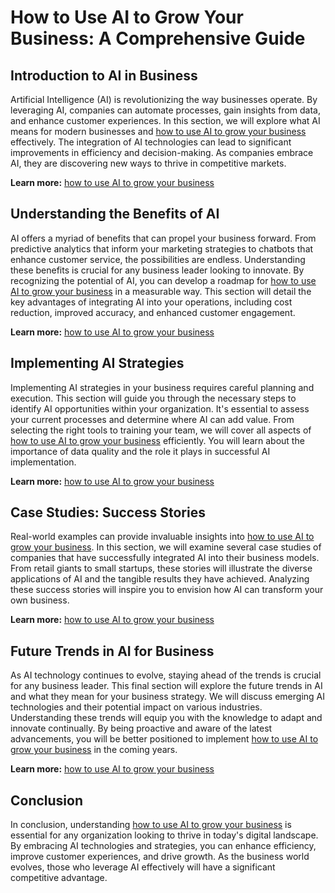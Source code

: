 # How to Use AI to Grow Your Business: A Comprehensive Guide

## Introduction to AI in Business

Artificial Intelligence (AI) is revolutionizing the way businesses operate. By leveraging AI, companies can automate processes, gain insights from data, and enhance customer experiences. In this section, we will explore what AI means for modern businesses and <a href="https://gstechhub.com.ng" target="_blank" rel="noopener noreferrer">how to use AI to grow your business</a> effectively. The integration of AI technologies can lead to significant improvements in efficiency and decision-making. As companies embrace AI, they are discovering new ways to thrive in competitive markets.

**Learn more:** [how to use AI to grow your business](https://gstechhub.com.ng)

## Understanding the Benefits of AI

AI offers a myriad of benefits that can propel your business forward. From predictive analytics that inform your marketing strategies to chatbots that enhance customer service, the possibilities are endless. Understanding these benefits is crucial for any business leader looking to innovate. By recognizing the potential of AI, you can develop a roadmap for <a href="https://gstechhub.com.ng" target="_blank" rel="noopener noreferrer">how to use AI to grow your business</a> in a measurable way. This section will detail the key advantages of integrating AI into your operations, including cost reduction, improved accuracy, and enhanced customer engagement.

**Learn more:** [how to use AI to grow your business](https://gstechhub.com.ng)

## Implementing AI Strategies

Implementing AI strategies in your business requires careful planning and execution. This section will guide you through the necessary steps to identify AI opportunities within your organization. It's essential to assess your current processes and determine where AI can add value. From selecting the right tools to training your team, we will cover all aspects of <a href="https://gstechhub.com.ng" target="_blank" rel="noopener noreferrer">how to use AI to grow your business</a> efficiently. You will learn about the importance of data quality and the role it plays in successful AI implementation.

**Learn more:** [how to use AI to grow your business](https://gstechhub.com.ng)

## Case Studies: Success Stories

Real-world examples can provide invaluable insights into <a href="https://gstechhub.com.ng" target="_blank" rel="noopener noreferrer">how to use AI to grow your business</a>. In this section, we will examine several case studies of companies that have successfully integrated AI into their business models. From retail giants to small startups, these stories will illustrate the diverse applications of AI and the tangible results they have achieved. Analyzing these success stories will inspire you to envision how AI can transform your own business.

**Learn more:** [how to use AI to grow your business](https://gstechhub.com.ng)

## Future Trends in AI for Business

As AI technology continues to evolve, staying ahead of the trends is crucial for any business leader. This final section will explore the future trends in AI and what they mean for your business strategy. We will discuss emerging AI technologies and their potential impact on various industries. Understanding these trends will equip you with the knowledge to adapt and innovate continually. By being proactive and aware of the latest advancements, you will be better positioned to implement <a href="https://gstechhub.com.ng" target="_blank" rel="noopener noreferrer">how to use AI to grow your business</a> in the coming years.

**Learn more:** [how to use AI to grow your business](https://gstechhub.com.ng)

## Conclusion

In conclusion, understanding <a href="https://gstechhub.com.ng" target="_blank" rel="noopener noreferrer">how to use AI to grow your business</a> is essential for any organization looking to thrive in today's digital landscape. By embracing AI technologies and strategies, you can enhance efficiency, improve customer experiences, and drive growth. As the business world evolves, those who leverage AI effectively will have a significant competitive advantage.

